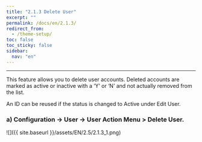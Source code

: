 ```yaml
---
title: "2.1.3 Delete User"
excerpt: ""
permalink: /docs/en/2.1.3/
redirect_from:
  - /theme-setup/
toc: false
toc_sticky: false
sidebar:
  nav: "en"
---
```



---
This feature allows you to delete user accounts. Deleted accounts are marked as active or inactive with a ‘Y’ or ‘N’ and not actually removed from the list.

An ID can be reused if the status is changed to Active under Edit User.

### a\) Configuration → User → User Action Menu > Delete User.
![]({{ site.baseurl }}/assets/EN/2.5/2.1.3_1.png)
